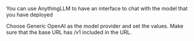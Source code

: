 You can use AnythingLLM to have an interface to chat with the model that you have deployed

Choose Generic OpenAI as the model provider and set the values. Make sure that the base URL has /v1 included in the URL.

